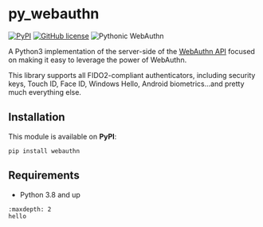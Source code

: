 # py_webauthn

[![PyPI](https://img.shields.io/pypi/v/webauthn.svg)](https://pypi.python.org/pypi/webauthn) [![GitHub license](https://img.shields.io/badge/license-BSD-blue.svg)](https://raw.githubusercontent.com/duo-labs/py_webauthn/master/LICENSE) ![Pythonic WebAuthn](https://img.shields.io/badge/Pythonic-WebAuthn-brightgreen?logo=python&logoColor=white)

A Python3 implementation of the server-side of the [WebAuthn API](https://www.w3.org/TR/webauthn-2/) focused on making it easy to leverage the power of WebAuthn.

This library supports all FIDO2-compliant authenticators, including security keys, Touch ID, Face ID, Windows Hello, Android biometrics...and pretty much everything else.

## Installation

This module is available on **PyPI**:

`pip install webauthn`

## Requirements

- Python 3.8 and up

```{toctree}
:maxdepth: 2
hello
```
